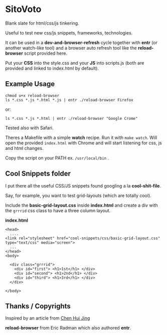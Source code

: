 SitoVoto
========

Blank slate for html/css/js tinkering.

Useful to test new css/js snippets, frameworks, technologies. 

It can be used in a **__dev-and-browser-refresh__** cycle together with **entr** (or another watch-like tool) and a browser auto refresh tool like the **reload-browser** script provided here.

Put your **CSS** into the style.css and your **JS** into scripts.js (both are provided and linked to index.html by default).

Example Usage
-------------

    chmod u+x reload-browser
    ls *.css *.js *.html *.js | entr ./reload-browser Firefox


or:


    ls *.css *.js *.html | entr ./reload-browser "Google Crome"


Tested also with Safari.

Theres a Makefile with a simple **watch** recipe. Run it with `make watch`.
Will open the provided `index.html` with Chrome and will start listening for css, js and html changes.

Copy the script on your PATH ex. `/usr/local/bin` .

Cool Snippets folder
--------------------

I put there all the useful CSS/JS snippets found googling a la **cool-shit-file**.

Say, for example, you want to test grid-layouts (which are totally cool).

Include the **basic-grid-layout.css** inside **index.html** and create a div with the `grrrid` css class to have a three column layout.

**index.html**


    <head>
      ....
    <link rel="stylesheet" href="cool-snippets/css/basic-grid-layout.css" type="text/css" media="screen">
      ...
    </head>
    <body>
    
      <div class="grrrid">
        <div id="first"> <h1>1st</h1> </div>
        <div id="second"> <h1>2nd</h1> </div>
        <div id="third"> <h1>3rd</h1> </div>
      </div>
    
    </body>

Thanks / Copyrights
-------------------

Inspired by an article from [Chen Hui Jing](https://www.chenhuijing.com/blog/css-grid-flexbox-combo/#🎹)

**reload-browser** from Eric Radman which also authored **entr**.